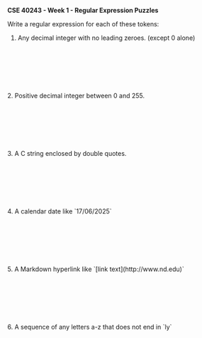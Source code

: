 **CSE 40243 - Week 1 - Regular Expression Puzzles**

Write a regular expression for each of these tokens:

1. Any decimal integer with no leading zeroes.  (except 0 alone)
<p><br><br><br><br><br></p>
2. Positive decimal integer between 0 and 255.
<p><br><br><br><br><br></p>
3. A C string enclosed by double quotes.
<p><br><br><br><br><br></p>
4. A calendar date like `17/06/2025`
<p><br><br><br><br><br></p>
5. A Markdown hyperlink like `[link text](http://www.nd.edu)`
<p><br><br><br><br><br></p>
6. A sequence of any letters a-z that does not end in `ly`
